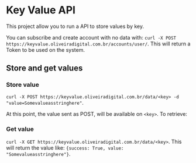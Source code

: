 # Key Value API

This project allow you to run a API to store values by key.

You can subscribe and create account with no data with: `curl -X POST https://keyvalue.oliveiradigital.com.br/accounts/user/`. This will return a Token to be used on the system.

## Store and get values

### Store value

`curl -X POST https://keyvalue.oliveiradigital.com.br/data/<key> -d "value=Somevalueasstringhere"`.

At this point, the value sent as POST, will be available on `<key>`. To retrieve:

### Get value

`curl -X GET https://keyvalue.oliveiradigital.com.br/data/<key>`. This will return the value like: `{success: True, value: "Somevalueasstringhere"}`.